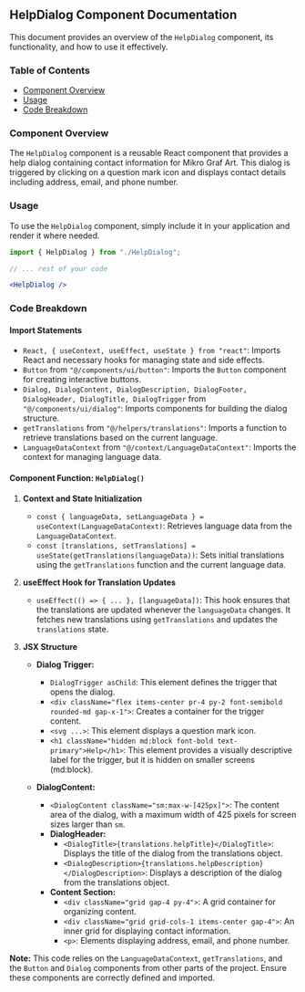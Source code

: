## HelpDialog Component Documentation

This document provides an overview of the `HelpDialog` component, its functionality, and how to use it effectively. 

### Table of Contents

* [Component Overview](#component-overview)
* [Usage](#usage)
* [Code Breakdown](#code-breakdown) 

### Component Overview 

The `HelpDialog` component is a reusable React component that provides a help dialog containing contact information for Mikro Graf Art. This dialog is triggered by clicking on a question mark icon and displays contact details including address, email, and phone number.  

### Usage

To use the `HelpDialog` component, simply include it in your application and render it where needed.

```jsx
import { HelpDialog } from "./HelpDialog";

// ... rest of your code

<HelpDialog />
```

### Code Breakdown

#### Import Statements 

* `React, { useContext, useEffect, useState } from "react"`:  Imports React and necessary hooks for managing state and side effects.
* `Button` from `"@/components/ui/button"`:  Imports the `Button` component for creating interactive buttons.
* `Dialog, DialogContent, DialogDescription, DialogFooter, DialogHeader, DialogTitle, DialogTrigger` from `"@/components/ui/dialog"`: Imports components for building the dialog structure.
* `getTranslations` from `"@/helpers/translations"`:  Imports a function to retrieve translations based on the current language.
* `LanguageDataContext` from `"@/context/LanguageDataContext"`:  Imports the context for managing language data. 

#### Component Function: `HelpDialog()`

1. **Context and State Initialization**
   * `const { languageData, setLanguageData } = useContext(LanguageDataContext)`: Retrieves language data from the `LanguageDataContext`.
   * `const [translations, setTranslations] = useState(getTranslations(languageData))`: Sets initial translations using the `getTranslations` function and the current language data.

2. **useEffect Hook for Translation Updates** 
   * `useEffect(() => { ... }, [languageData])`: This hook ensures that the translations are updated whenever the `languageData` changes.  It fetches new translations using `getTranslations` and updates the `translations` state.

3. **JSX Structure**
   * **Dialog Trigger:** 
      * `DialogTrigger asChild`:  This element defines the trigger that opens the dialog. 
      * `<div className="flex items-center pr-4 py-2 font-semibold rounded-md gap-x-1">`:  Creates a container for the trigger content.
      * `<svg ...>`:  This element displays a question mark icon. 
      * `<h1 className="hidden md:block font-bold text-primary">Help</h1>`:  This element provides a visually descriptive label for the trigger, but it is hidden on smaller screens (md:block). 

   * **DialogContent:** 
      * `<DialogContent className="sm:max-w-[425px]">`: The content area of the dialog, with a maximum width of 425 pixels for screen sizes larger than `sm`. 
      * **DialogHeader:**
         * `<DialogTitle>{translations.helpTitle}</DialogTitle>`:  Displays the title of the dialog from the translations object. 
         * `<DialogDescription>{translations.helpDescription}</DialogDescription>`:  Displays a description of the dialog from the translations object.
      * **Content Section:** 
         * `<div className="grid gap-4 py-4">`:  A grid container for organizing content. 
         * `<div className="grid grid-cols-1 items-center gap-4">`:  An inner grid for displaying contact information.
         * `<p>`:  Elements displaying address, email, and phone number.

**Note:** This code relies on the `LanguageDataContext`, `getTranslations`, and the `Button` and `Dialog` components from other parts of the project. Ensure these components are correctly defined and imported. 
